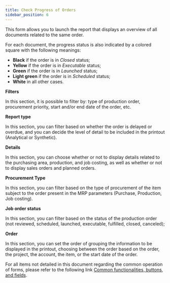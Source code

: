 ```yaml
---
title: Check Progress of Orders
sidebar_position: 6
---
```


This form allows you to launch the report that displays an overview of all documents related to the same order.

For each document, the progress status is also indicated by a colored square with the following meanings:

- **Black** if the order is in *Closed* status;
- **Yellow** if the order is in *Executable* status;
- **Green** if the order is in *Launched* status;
- **Light green** if the order is in *Scheduled* status;
- **White** in all other cases.

**Filters**

In this section, it is possible to filter by: type of production order, procurement priority, start and/or end date of the order, etc.

**Report type**

In this section, you can filter based on whether the order is delayed or overdue, and you can decide the level of detail to be included in the printout (Analytical or Synthetic).

**Details**

In this section, you can choose whether or not to display details related to the purchasing area, production, and job costing, as well as whether or not to display sales orders and planned orders.

**Procurement Type**

In this section, you can filter based on the type of procurement of the item subject to the order present in the MRP parameters (Purchase, Production, Job costing).

**Job order status**

In this section, you can filter based on the status of the production order (not reviewed, scheduled, launched, executable, fulfilled, closed, canceled);

**Order**

In this section, you can set the order of grouping the information to be displayed in the printout, choosing between the order based on the order, the project, the account, the item, or the start date of the order.

For all items not detailed in this document regarding the common operation of forms, please refer to the following link [Common functionalities, buttons, and fields](/docs/guide/common).
